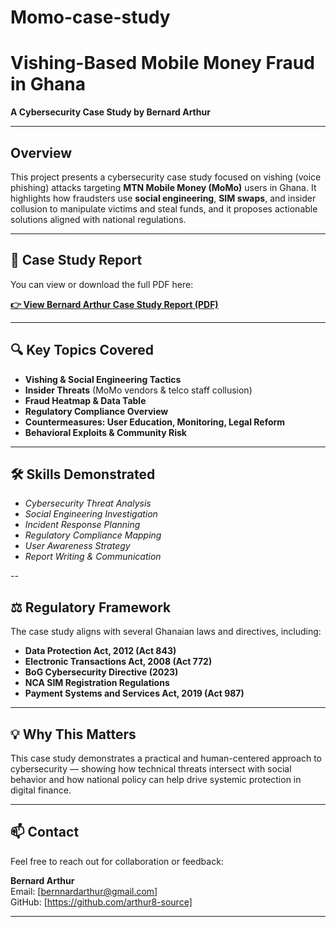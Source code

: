 # Momo-case-study

#  Vishing-Based Mobile Money Fraud in Ghana  
**A Cybersecurity Case Study by Bernard Arthur**

---

##  Overview

This project presents a cybersecurity case study focused on vishing (voice phishing) attacks targeting **MTN Mobile Money (MoMo)** users in Ghana. It highlights how fraudsters use **social engineering**, **SIM swaps**, and insider collusion to manipulate victims and steal funds, and it proposes actionable solutions aligned with national regulations.

---

## 📄 Case Study Report

You can view or download the full PDF here:

**[👉 View Bernard Arthur Case Study Report (PDF)](./Bernard%20Arthur%20Case%20Study%20Report%20.pdf)**


---

## 🔍 Key Topics Covered

-   **Vishing & Social Engineering Tactics**  
-   **Insider Threats** (MoMo vendors & telco staff collusion)  
-   **Fraud Heatmap & Data Table**  
-   **Regulatory Compliance Overview**  
-   **Countermeasures: User Education, Monitoring, Legal Reform**  
-   **Behavioral Exploits & Community Risk**

---

## 🛠️ Skills Demonstrated

-   *Cybersecurity Threat Analysis*
-   *Social Engineering Investigation* 
-   *Incident Response Planning*
-   *Regulatory Compliance Mapping*  
-   *User Awareness Strategy*
-   *Report Writing & Communication*

--

## ⚖️ Regulatory Framework

The case study aligns with several Ghanaian laws and directives, including:

- **Data Protection Act, 2012 (Act 843)**
- **Electronic Transactions Act, 2008 (Act 772)**
- **BoG Cybersecurity Directive (2023)**
- **NCA SIM Registration Regulations**
- **Payment Systems and Services Act, 2019 (Act 987)**

---

## 💡 Why This Matters

This case study demonstrates a practical and human-centered approach to cybersecurity — showing how technical threats intersect with social behavior and how national policy can help drive systemic protection in digital finance.

---

## 📫 Contact

Feel free to reach out for collaboration or feedback:

**Bernard Arthur**  
Email: [bernnardarthur@gmail.com]  
GitHub: [https://github.com/arthur8-source]  

---

